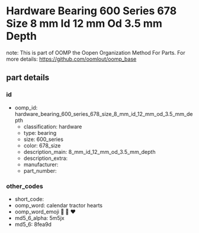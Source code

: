 # Hardware Bearing 600 Series 678 Size 8 mm Id 12 mm Od 3.5 mm Depth  

note: This is part of OOMP the Oopen Organization Method For Parts. For more details: https://github.com/oomlout/oomp_base

##  part details





### id
* oomp_id: hardware_bearing_600_series_678_size_8_mm_id_12_mm_od_3.5_mm_depth
  * classification: hardware
  * type: bearing
  * size: 600_series
  * color: 678_size
  * description_main: 8_mm_id_12_mm_od_3.5_mm_depth
  * description_extra: 
  * manufacturer: 
  * part_number: 

### other_codes
* short_code: 
* oomp_word: calendar tractor hearts
* oomp_word_emoji :calendar: :tractor: :hearts:
* md5_6_alpha: 5m5jx
* md5_6: 8fea9d